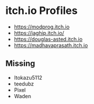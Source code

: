# itch.io Profiles

- https://modprog.itch.io
- https://jaghip.itch.io/
- https://douglas-asted.itch.io
- https://madhavaprasath.itch.io
## Missing
- Itokazu5112
- teedubz
- Pixel
- Waden
